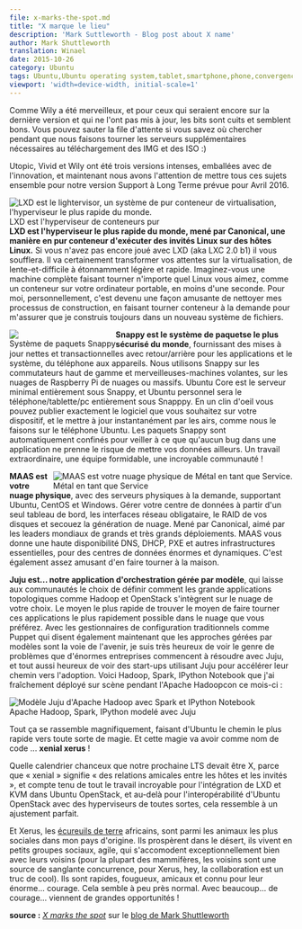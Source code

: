```yaml
---
file: x-marks-the-spot.md
title: "X marque le lieu"
description: 'Mark Suttleworth - Blog post about X name'
author: Mark Shuttleworth
translation: Winael
date: 2015-10-26
category: Ubuntu
tags: Ubuntu,Ubuntu operating system,tablet,smartphone,phone,convergence,lxc,lxd,Snappy,MaaS,Juju,Xenial Xerus,16.04 LTS
viewport: 'width=device-width, initial-scale=1'
---
```


<meta http-equiv='Content-Type' content='text/html; charset=utf-8' />

<!-- lang: EN
What a great Wily it’s been, and for those of you who live on the latest release and haven’t already updated, the bits are baked and looking great. You can jump the queue if you know where to look while we spin up the extra servers needed for IMG and ISO downloads :)
-->

Comme Wily a été merveilleux, et pour ceux qui seraient encore sur la dernière version et qui ne l'ont pas mis à jour, les bits sont cuits et semblent bons. Vous pouvez sauter la file d'attente si vous savez où chercher pendant que nous faisons tourner les serveurs supplémentaires nécessaires au téléchargement des IMG et des ISO :)

<!-- lang: EN
Utopic, Vivid and Wily have been three intense releases, packed with innovation, and now we intend to bring all of those threads together for our Long Term Support release due out in April 2016.
-->

Utopic, Vivid et Wily ont été trois versions intenses, emballées avec de l'innovation, et maintenant nous avons l'attention de mettre tous ces sujets ensemble pour notre version Support à Long Terme prévue pour Avril 2016.

<div id="LXD-is-the-pure-container-hypervisor" style="float: right;">
  <!--lang: EN
  <img src="http://assets.ubuntu.com/sites/ubuntu/1533/u/img/homepage/lxd_takeover.png" alt="LXD is the lightervisor, a pure-container virtualisation system, the world's fastest hypervisor." style="max-width:100%;display: block;" />
  LXD is the pure container hypervisor
  -->
  <img src="http://assets.ubuntu.com/sites/ubuntu/1533/u/img/homepage/lxd_takeover.png" alt="LXD est le lightervisor, un système de pur conteneur de virtualisation, l'hyperviseur le plus rapide du monde." style="max-width:100%;display: block;" />
  LXD est l'hyperviseur de conteneurs pur
</div>

<!-- lang: EN
**LXD is the world’s fastest hypervisor, led by Canonical, a pure-container way to run Linux guests on Linux hosts.** If you haven’t yet played with LXD (a.k.a LXC 2.0-b1) it will blow you away.  It will certainly transform your expectations of virtualisation, from slow-and-hard to amazingly light and fast. Imagine getting a full machine running any Linux you like, as a container on your laptop, in less than a second. For me, personally, it has become a fun way to clean up my build processes, spinning up a container on demand to make sure I always build in a fresh filesystem.
-->

**LXD est l'hyperviseur le plus rapide du monde, mené par Canonical, une manière en pur conteneur d'exécuter des invités Linux sur des hôtes Linux.** Si vous n'avez pas encore joué avec LXD (aka LXC 2.0 b1) il vous soufflera. Il va certainement transformer vos attentes sur la virtualisation, de lente-et-difficile à étonnamment légère et rapide. Imaginez-vous une machine complète faisant tourner n'importe quel Linux vous aimez, comme un conteneur sur votre ordinateur portable, en moins d'une seconde. Pour moi, personnellement, c'est devenu une façon amusante de nettoyer mes processus de construction, en faisant tourner conteneur à la demande pour m'assurer que je construis toujours dans un nouveau système de fichiers.

<div id="snappy-packaging-system" style="float: left;">
<!-- lang: EN
  <img src="https://assets.ubuntu.com/sites/ubuntu/1253/u/img/cloud/tools/snappy/snappy.png" alt"Snappy packages have transactional updates with rollback." style="max-width:100%;display: block;" />
Snappy Packaging System
-->
  <img src="https://assets.ubuntu.com/sites/ubuntu/1253/u/img/cloud/tools/snappy/snappy.png" alt"Les paquets Snappy ont des mise à jour transactionelles avec retour/arrière." style="max-width:100%;display: block;" />
Système de paquets Snappy
</div>

<!-- lang: EN
**Snappy is the world’s most secure packaging system**, delivering crisp and transaction updates with rollback for both applications and the system, from phone to appliance. We’re using snappy on high-end switches and flying wonder-machines, on raspberry pi’s and massive clouds. Ubuntu Core is the all-snappy minimal server, and Ubuntu Personal will be the all-snappy phone / tablet / pc. With a snap you get to publish exactly the software you want to your device, and update it instantly over the air, just like we do the Ubuntu Phone. Snappy packages are automatically confined to ensure that a bug in one app doesn’t put your data elsewhere at risk. Amazing work, amazing team, amazing community!
-->

**Snappy est le système de paquetse le plus sécurisé du monde**, fournissant des mises à jour nettes et transactionnelles avec retour/arrière pour les applications et le système, du téléphone aux appareils. Nous utilisons Snappy sur les commutateurs haut de gamme et merveilleuses-machines volantes, sur les nuages de Raspberry Pi de nuages ou massifs. Ubuntu Core est le serveur minimal entièrement sous Snappy, et Ubuntu personnel sera le téléphone/tablette/pc entièrement sous Snapppy. En un clin d'oeil vous pouvez publier exactement le logiciel que vous souhaitez sur votre dispositif, et le mettre à jour instantanément par les airs, comme nous le faisons sur le téléphone Ubuntu. Les paquets Snappy sont automatiquement confinés pour veiller à ce que qu'aucun bug dans une application ne prenne le risque de mettre vos données ailleurs. Un travail extraordinaire, une équipe formidable, une incroyable communauté !

<div id="metal-as-a-service" style="float: right;">
<!-- lang: EN
  <img src="http://maas.ubuntu.com/wp-content/uploads/2013/01/maas-logo.png" alt="MAAS is your physical cloud
Metal as a Service." style="max-width:100%;display: block;" />
Metal as a Service
-->
  <img src="http://maas.ubuntu.com/wp-content/uploads/2013/01/maas-logo.png" alt="MAAS est votre nuage physique de Métal en tant que Service." style="max-width:100%;display: block;" />
Métal en tant que Service
</div>

<!-- lang: EN
**MAAS is your physical cloud**, with bare-metal machines on demand, supporting Ubuntu, CentOS and Windows. Drive your data centre from a single dashboard, bond network interfaces, raid your disks and rock the cloud generation. Led by Canonical, loved by the world leaders of big, and really big, deployments. MAAS gives you high availability DNS, DHCP, PXE and other critical infrastructure, for huge and dynamic data centres. Also pretty fun to run at home.
-->

**MAAS est votre nuage physique**, avec des serveurs physiques à la demande, supportant Ubuntu, CentOS et Windows. Gérer votre centre de données à partir d'un seul tableau de bord, les interfaces réseau obligataire, le RAID de vos disques et secouez la génération de nuage. Mené par Canonical, aimé par les leaders mondiaux de grands et très grands déploiements. MAAS vous donne une haute disponibilité DNS, DHCP, PXE et autres infrastructures essentielles, pour des centres de données énormes et dynamiques. C'est également assez amusant d'en faire tourner à la maison.

<!-- lang: EN
**Juju is… model-driven application orchestration**, that lets communities define how big topological apps like Hadoop and OpenStack map onto the cloud of your choice. The fastest way to find the fastest way to spin those applications into the cloud you prefer. With traditional configuration managers like Puppet now also saying that model-driven approaches are the way to the future, I’m very excited to see the kinds of problems that huge enterprises are starting to solve with Juju, and equally excited to see start-ups using Juju to speed their path to adoption. Here’s the Hadoop, Spark, IPython Notebook coolness I deployed live on stage at Apache Hadoopcon this month:
-->

**Juju est... notre application d'orchestration gérée par modèle**, qui laisse aux communautés le choix de définir comment les grande applications topologiques comme Hadoop et OpenStack s'intègrent sur le nuage de votre choix. Le moyen le plus rapide de trouver le moyen de faire tourner ces applications le plus rapidement possible dans le nuage que vous préférez. Avec les gestionnaires de configuration traditionnels comme Puppet qui disent également maintenant que les approches gérées par modèles sont la voie de l'avenir, je suis très heureux de voir le genre de problèmes que d'énormes entreprises commencent à résoudre avec Juju, et tout aussi heureux de voir des start-ups utilisant Juju pour accélérer leur chemin vers l'adoption. Voici Hadoop, Spark, IPython Notebook que j'ai fraîchement déployé sur scène pendant l'Apache Hadoopcon ce mois-ci :

<div id="apache-hadoop-spark-ipython-modelled-with-juju">
<!-- lang: EN
  <img src="https://www.markshuttleworth.com/wp-content/uploads/2015/10/ff6a/apache-hadoop-spark.png" alt="Juju model of Apache Hadoop with Spark and IPython Notebook" style="max-width:100%;display: block;" />
Apache Hadoop, Spark, IPython modelled with Juju
-->
  <img src="https://www.markshuttleworth.com/wp-content/uploads/2015/10/ff6a/apache-hadoop-spark.png" alt="Modèle Juju d'Apache Hadoop avec Spark et IPython Notebook" style="max-width:100%;display: block;" />
Apache Hadoop, Spark, IPython modelé avec Juju
</div>

<!-- lang: EN
All of these are coming together beautifully, making Ubuntu the fastest path to magic of all sorts. And that magic will go by the codename… **xenial xerus**!
-->

Tout ça se rassemble magnifiquement, faisant d'Ubuntu le chemin le plus rapide vers toute sorte de magie. Et cette magie va avoir comme nom de code ... **xenial xerus** !

<!-- lang: EN
What fortunate timing that our next LTS should be X, because “xenial” means “friendly relations between hosts and guests”, and given all the amazing work going into LXD and KVM for Ubuntu OpenStack, and beyond that the interoperability of Ubuntu OpenStack with hypervisors of all sorts, it seems like a perfect fit.
-->

Quelle calendrier chanceux que notre prochaine LTS devait être X, parce que « xenial » signifie « des relations amicales entre les hôtes et les invités », et compte tenu de tout le travail incroyable pour l'intégration de LXD et KVM dans Ubuntu OpenStack, et au-delà pour l'interopérabilité d'Ubuntu OpenStack avec des hyperviseurs de toutes sortes, cela ressemble à un ajustement parfait.

<!-- lang: EN
And Xerus, the African ground squirrels, are among the most social animals in my home country. They thrive in the desert, they live in small, agile, social groups that get along unusually well with their neighbours (for most mammals, neighbours are a source of bloody competition, for Xerus, hey, collaboration is cool). They are fast, feisty, friendly and known for their enormous… courage. That sounds just about right. With great… courage… comes great opportunity!
-->

Et Xerus, les [écureuils de terre][2] africains, sont parmi les animaux les plus sociales dans mon pays d'origine. Ils prospèrent dans le désert, ils vivent en petits groupes sociaux, agile, qui s'accomodent exceptionnellement bien avec leurs voisins (pour la plupart des mammifères, les voisins sont une source de sanglante concurrence, pour Xerus, hey, la collaboration est un truc de cool). Ils sont rapides, fougueux, amicaux et connu pour leur énorme... courage. Cela semble à peu près normal. Avec beaucoup... de courage... viennent de grandes opportunités !

**source :** [*X marks the spot*][3] sur le [blog de Mark Shuttleworth][4]
 
[1]: http://assets.ubuntu.com/sites/ubuntu/1533/u/img/homepage/lxd_takeover.png
[2]: https://fr.wikipedia.org/wiki/Xerus_inauris
[3]: http://www.markshuttleworth.com/archives/1479
[4]: http://www.markshuttleworth.com
